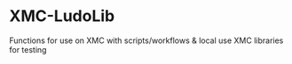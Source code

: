 # XMC-LudoLib
Functions for use on XMC with scripts/workflows &amp; local use XMC libraries for testing
